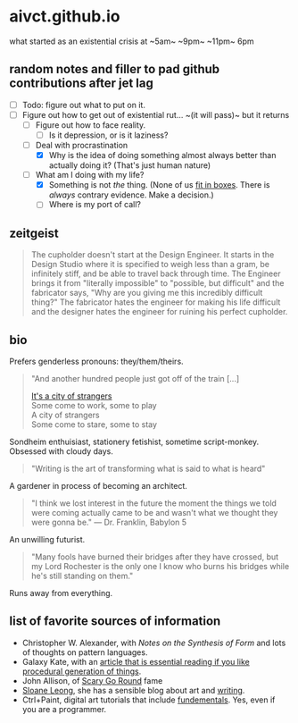 # aivct.github.io
what started as an existential crisis at ~5am~ ~9pm~ ~11pm~ 6pm

## random notes and filler to pad github contributions after jet lag
- [ ] Todo: figure out what to put on it.
- [ ] Figure out how to get out of existential rut... ~(it will pass)~ but it returns
    - [ ] Figure out how to face reality.
        - [ ] Is it depression, or is it laziness?
    - [ ] Deal with procrastination
        - [x] Why is the idea of doing something almost always better than actually doing it? (That's just human nature)
    - [ ] What am I doing with my life?
        - [x] Something is not *the* thing. (None of us [fit in boxes](https://freethoughtblogs.com/nataliereed/2012/04/17/the-null-hypothecis/). There is *always* contrary evidence. Make a decision.)
        - [ ] Where is my port of call?

## zeitgeist
>The cupholder doesn't start at the Design Engineer. It starts in the Design Studio where it is specified to weigh less than a gram, be infinitely stiff, and be able to travel back through time. The Engineer brings it from "literally impossible" to "possible, but difficult" and the fabricator says, "Why are you giving me this incredibly difficult thing?" The fabricator hates the engineer for making his life difficult and the designer hates the engineer for ruining his perfect cupholder.

## bio
Prefers genderless pronouns: they/them/theirs.

>"And another hundred people just got off of the train [...]
>
>[It's a city of strangers](https://genius.com/22560484) <br>
>Some come to work, some to play <br>
>A city of strangers <br>
>Some come to stare, some to stay

Sondheim enthuisiast, stationery fetishist, sometime script-monkey. Obsessed with cloudy days.

>"Writing is the art of transforming what is said to what is heard"

A gardener in process of becoming an architect. 

>"I think we lost interest in the future the moment the things we told were coming actually came to be and wasn't what we thought they were gonna be." — Dr. Franklin, Babylon 5

An unwilling futurist.

>"Many fools have burned their bridges after they have crossed, but my Lord Rochester is the only one I know who burns his bridges while he's still standing on them."

Runs away from everything.

## list of favorite sources of information
- Christopher W. Alexander, with *Notes on the Synthesis of Form* and lots of thoughts on pattern languages.
- Galaxy Kate, with an [article that is essential reading if you like procedural generation of things](https://galaxykate.com/blog/generator.html). 
- John Allison, of [Scary Go Round](https://web.archive.org/web/20191227151057/http://scarygoround.com/) fame
- [Sloane Leong](https://sloaneleong.com/2022/01/05/on-purple-prose/), she has a sensible blog about art and [writing](https://sloaneleong.com/2021/10/24/on-structure-protagonists-and-conflict/).
- Ctrl+Paint, digital art tutorials that include [fundementals](https://www.youtube.com/watch?v=AYTA2nreipw&list=PLI68ClDpxTYREFVVjXl-Me1WXq0-4Iig_). Yes, even if you are a programmer.
